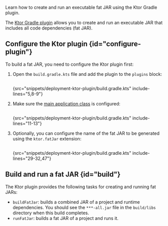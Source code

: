 [//]: # (title: Creating fat JARs using the Ktor Gradle plugin)

<tldr>
<var name="example_name" value="deployment-ktor-plugin"/>
<include from="lib.topic" element-id="download_example"/>
</tldr>

<link-summary>Learn how to create and run an executable fat JAR using the Ktor Gradle plugin.</link-summary>

The [Ktor Gradle plugin](https://github.com/ktorio/ktor-build-plugins) allows you to create and run an executable JAR that includes all code dependencies (fat JAR).

## Configure the Ktor plugin {id="configure-plugin"}
To build a fat JAR, you need to configure the Ktor plugin first:
1. Open the `build.gradle.kts` file and add the plugin to the `plugins` block:
   ```kotlin
   ```
   {src="snippets/deployment-ktor-plugin/build.gradle.kts" include-lines="5,8-9"}

2. Make sure the [main application class](server-dependencies.topic#create-entry-point) is configured:
   ```kotlin
   ```
   {src="snippets/deployment-ktor-plugin/build.gradle.kts" include-lines="11-13"}

3. Optionally, you can  configure the name of the fat JAR to be generated using the `ktor.fatJar` extension:
   ```kotlin
   ```
   {src="snippets/deployment-ktor-plugin/build.gradle.kts" include-lines="29-32,47"}


## Build and run a fat JAR {id="build"}

The Ktor plugin provides the following tasks for creating and running fat JARs:
- `buildFatJar`: builds a combined JAR of a project and runtime dependencies. You should see the `***-all.jar` file in the `build/libs` directory when this build completes.
- `runFatJar`: builds a fat JAR of a project and runs it.
